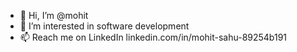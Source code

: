 - 👋 Hi, I’m @mohit
- 👀 I’m interested in software development
- 📫 Reach me on LinkedIn linkedin.com/in/mohit-sahu-89254b191

<!---
mohit12141/mohit12141 is a ✨ special ✨ repository because its `README.md` (this file) appears on your GitHub profile.
You can click the Preview link to take a look at your changes.
--->
